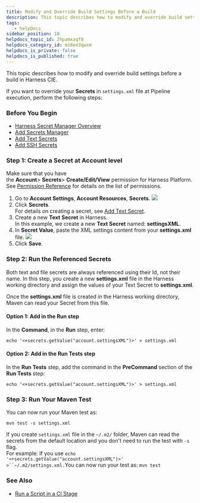 ```yaml
---
title: Modify and Override Build Settings Before a Build
description: This topic describes how to modify and override build settings before a build in Harness CIE. If you want to override your Secrets in settings.xml file at Pipeline execution, perform the following st…
tags: 
   - helpDocs
sidebar_position: 10
helpdocs_topic_id: 2hpamxaqf0
helpdocs_category_id: mi8eo3qwxm
helpdocs_is_private: false
helpdocs_is_published: true
---
```


This topic describes how to modify and override build settings before a build in Harness CIE.

If you want to override your **Secrets** in `settings.xml` file at Pipeline execution, perform the following steps:

### Before You Begin

* [Harness Secret Manager Overview](../../../platform/6_Security/1-harness-secret-manager-overview.md)
* [Add Secrets Manager](../../../platform/6_Security/5-add-secrets-manager.md)
* [Add Text Secrets](../../../platform/6_Security/2-add-use-text-secrets.md)
* [Add SSH Secrets](../../../platform/6_Security/4-add-use-ssh-secrets.md)

### Step 1: Create a Secret at Account level

Make sure that you have the **Account**> **Secrets**> **Create/Edit/View** permission for Harness Platform. See [Permission Reference](../../../platform/4_Role-Based-Access-Control/ref-access-management/permissions-reference.md#platform) for details on the list of permissions.

1. Go to **Account Settings**, **Account Resources**, **Secrets**.
![](./static/modify-and-override-build-settings-before-a-build-08.png)
2. Click **Secrets**.  
For details on creating a secret, see [Add Text Secret](../../../platform/6_Security/2-add-use-text-secrets.md).
3. Create a new **Text** **Secret** in Harness.  
In this example, we create a new **Text Secret** named: **settingsXML**.
4. In **Secret Value**, paste the XML settings content from your **settings.xml** file.
![](./static/modify-and-override-build-settings-before-a-build-09.png)
5. Click **Save**.

### Step 2: Run the Referenced Secrets

Both text and file secrets are always referenced using their Id, not their name. In this step, you create a new **settings.xml** file in the Harness working directory and assign the values of your Text Secret to **settings.xml**.

Once the **settings.xml** file is created in the Harness working directory, Maven can read your Secret from this file.

#### Option 1: Add in the Run step

In the **Command**, in the **Run** step, enter:

`echo '<+secrets.getValue("account.settingsXML")>' > settings.xml`

#### Option 2: Add in the Run Tests step

In the **Run Tests** step, add the command in the **PreCommand** section of the **Run Tests** step:

 `echo '<+secrets.getValue("account.settingsXML")>' > settings.xml`

### Step 3: Run Your Maven Test

You can now run your Maven test as:

`mvn test -s settings.xml`

If you create `settings.xml` file in the `~/.m2/` folder, Maven can read the secrets from the default location and you don't need to run the test with `-s` flag.  
For example: If you use `echo '<+secrets.getValue("account.settingsXML")>' >``~/.m2/settings.xml.`You can now run your test as: `mvn test`

### See Also

* [Run a Script in a CI Stage](../run-ci-scripts/run-a-script-in-a-ci-stage.md)

